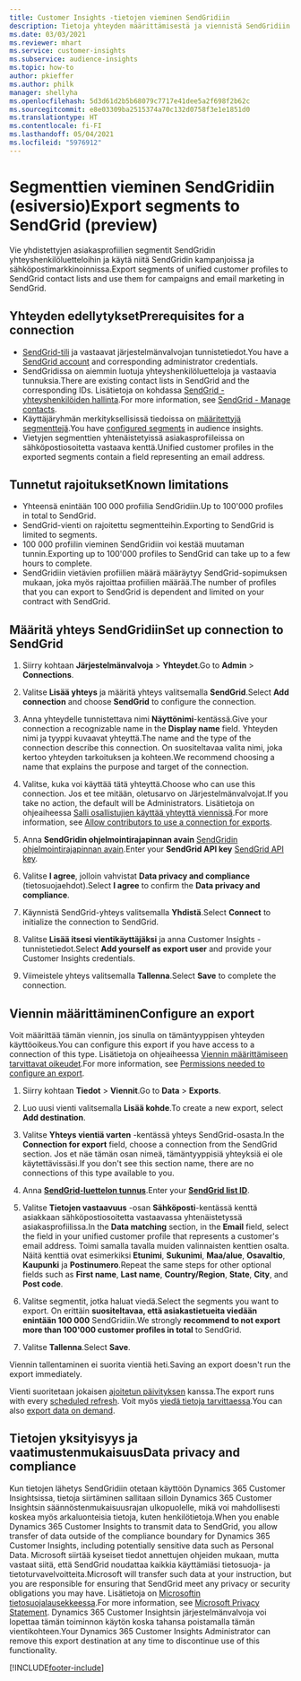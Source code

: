 ```yaml
---
title: Customer Insights -tietojen vieminen SendGridiin
description: Tietoja yhteyden määrittämisestä ja viennistä SendGridiin.
ms.date: 03/03/2021
ms.reviewer: mhart
ms.service: customer-insights
ms.subservice: audience-insights
ms.topic: how-to
author: pkieffer
ms.author: philk
manager: shellyha
ms.openlocfilehash: 5d3d61d2b5b68079c7717e41dee5a2f698f2b62c
ms.sourcegitcommit: e8e03309ba2515374a70c132d0758f3e1e1851d0
ms.translationtype: HT
ms.contentlocale: fi-FI
ms.lasthandoff: 05/04/2021
ms.locfileid: "5976912"
---
```

# <a name="export-segments-to-sendgrid-preview"></a><span data-ttu-id="cbe75-103">Segmenttien vieminen SendGridiin (esiversio)</span><span class="sxs-lookup"><span data-stu-id="cbe75-103">Export segments to SendGrid (preview)</span></span>

<span data-ttu-id="cbe75-104">Vie yhdistettyjen asiakasprofiilien segmentit SendGridin yhteyshenkilöluetteloihin ja käytä niitä SendGridin kampanjoissa ja sähköpostimarkkinoinnissa.</span><span class="sxs-lookup"><span data-stu-id="cbe75-104">Export segments of unified customer profiles to SendGrid contact lists and use them for campaigns and email marketing in SendGrid.</span></span> 

## <a name="prerequisites-for-a-connection"></a><span data-ttu-id="cbe75-105">Yhteyden edellytykset</span><span class="sxs-lookup"><span data-stu-id="cbe75-105">Prerequisites for a connection</span></span>

-   <span data-ttu-id="cbe75-106">[SendGrid-tili](https://sendgrid.com/) ja vastaavat järjestelmänvalvojan tunnistetiedot.</span><span class="sxs-lookup"><span data-stu-id="cbe75-106">You have a [SendGrid account](https://sendgrid.com/) and corresponding administrator credentials.</span></span>
-   <span data-ttu-id="cbe75-107">SendGridissa on aiemmin luotuja yhteyshenkilöluetteloja ja vastaavia tunnuksia.</span><span class="sxs-lookup"><span data-stu-id="cbe75-107">There are existing contact lists in SendGrid and the corresponding IDs.</span></span> <span data-ttu-id="cbe75-108">Lisätietoja on kohdassa [SendGrid - yhteyshenkilöiden hallinta](https://sendgrid.com/docs/ui/managing-contacts/create-and-manage-contacts/#manage-contacts).</span><span class="sxs-lookup"><span data-stu-id="cbe75-108">For more information, see [SendGrid - Manage contacts](https://sendgrid.com/docs/ui/managing-contacts/create-and-manage-contacts/#manage-contacts).</span></span>
-   <span data-ttu-id="cbe75-109">Käyttäjäryhmän merkityksellisissä tiedoissa on [määritettyjä segmenttejä](segments.md).</span><span class="sxs-lookup"><span data-stu-id="cbe75-109">You have [configured segments](segments.md) in audience insights.</span></span>
-   <span data-ttu-id="cbe75-110">Vietyjen segmenttien yhtenäistetyissä asiakasprofiileissa on sähköpostiosoitetta vastaava kenttä.</span><span class="sxs-lookup"><span data-stu-id="cbe75-110">Unified customer profiles in the exported segments contain a field representing an email address.</span></span>

## <a name="known-limitations"></a><span data-ttu-id="cbe75-111">Tunnetut rajoitukset</span><span class="sxs-lookup"><span data-stu-id="cbe75-111">Known limitations</span></span>

- <span data-ttu-id="cbe75-112">Yhteensä enintään 100 000 profiilia SendGridiin.</span><span class="sxs-lookup"><span data-stu-id="cbe75-112">Up to 100'000 profiles in total to SendGrid.</span></span>
- <span data-ttu-id="cbe75-113">SendGrid-vienti on rajoitettu segmentteihin.</span><span class="sxs-lookup"><span data-stu-id="cbe75-113">Exporting to SendGrid is limited to segments.</span></span>
- <span data-ttu-id="cbe75-114">100 000 profiilin vieminen SendGridiin voi kestää muutaman tunnin.</span><span class="sxs-lookup"><span data-stu-id="cbe75-114">Exporting up to 100'000 profiles to SendGrid can take up to a few hours to complete.</span></span> 
- <span data-ttu-id="cbe75-115">SendGridiin vietävien profiilien määrä määräytyy SendGrid-sopimuksen mukaan, joka myös rajoittaa profiilien määrää.</span><span class="sxs-lookup"><span data-stu-id="cbe75-115">The number of profiles that you can export to SendGrid is dependent and limited on your contract with SendGrid.</span></span>

## <a name="set-up-connection-to-sendgrid"></a><span data-ttu-id="cbe75-116">Määritä yhteys SendGridiin</span><span class="sxs-lookup"><span data-stu-id="cbe75-116">Set up connection to SendGrid</span></span>

1. <span data-ttu-id="cbe75-117">Siirry kohtaan **Järjestelmänvalvoja** > **Yhteydet**.</span><span class="sxs-lookup"><span data-stu-id="cbe75-117">Go to **Admin** > **Connections**.</span></span>

1. <span data-ttu-id="cbe75-118">Valitse **Lisää yhteys** ja määritä yhteys valitsemalla **SendGrid**.</span><span class="sxs-lookup"><span data-stu-id="cbe75-118">Select **Add connection** and choose **SendGrid** to configure the connection.</span></span>

1. <span data-ttu-id="cbe75-119">Anna yhteydelle tunnistettava nimi **Näyttönimi**-kentässä.</span><span class="sxs-lookup"><span data-stu-id="cbe75-119">Give your connection a recognizable name in the **Display name** field.</span></span> <span data-ttu-id="cbe75-120">Yhteyden nimi ja tyyppi kuvaavat yhteyttä.</span><span class="sxs-lookup"><span data-stu-id="cbe75-120">The name and the type of the connection describe this connection.</span></span> <span data-ttu-id="cbe75-121">On suositeltavaa valita nimi, joka kertoo yhteyden tarkoituksen ja kohteen.</span><span class="sxs-lookup"><span data-stu-id="cbe75-121">We recommend choosing a name that explains the purpose and target of the connection.</span></span>

1. <span data-ttu-id="cbe75-122">Valitse, kuka voi käyttää tätä yhteyttä.</span><span class="sxs-lookup"><span data-stu-id="cbe75-122">Choose who can use this connection.</span></span> <span data-ttu-id="cbe75-123">Jos et tee mitään, oletusarvo on Järjestelmänvalvojat.</span><span class="sxs-lookup"><span data-stu-id="cbe75-123">If you take no action, the default will be Administrators.</span></span> <span data-ttu-id="cbe75-124">Lisätietoja on ohjeaiheessa [Salli osallistujien käyttää yhteyttä viennissä](connections.md#allow-contributors-to-use-a-connection-for-exports).</span><span class="sxs-lookup"><span data-stu-id="cbe75-124">For more information, see [Allow contributors to use a connection for exports](connections.md#allow-contributors-to-use-a-connection-for-exports).</span></span>

1. <span data-ttu-id="cbe75-125">Anna **SendGridin ohjelmointirajapinnan avain** [SendGridin ohjelmointirajapinnan avain](https://sendgrid.com/docs/ui/account-and-settings/api-keys/).</span><span class="sxs-lookup"><span data-stu-id="cbe75-125">Enter your **SendGrid API key** [SendGrid API key](https://sendgrid.com/docs/ui/account-and-settings/api-keys/).</span></span>

1. <span data-ttu-id="cbe75-126">Valitse **I agree**, jolloin vahvistat **Data privacy and compliance** (tietosuojaehdot).</span><span class="sxs-lookup"><span data-stu-id="cbe75-126">Select **I agree** to confirm the **Data privacy and compliance**.</span></span>

1. <span data-ttu-id="cbe75-127">Käynnistä SendGrid-yhteys valitsemalla **Yhdistä**.</span><span class="sxs-lookup"><span data-stu-id="cbe75-127">Select **Connect** to initialize the connection to SendGrid.</span></span>

1. <span data-ttu-id="cbe75-128">Valitse **Lisää itsesi vientikäyttäjäksi** ja anna Customer Insights -tunnistetiedot.</span><span class="sxs-lookup"><span data-stu-id="cbe75-128">Select **Add yourself as export user** and provide your Customer Insights credentials.</span></span>

1. <span data-ttu-id="cbe75-129">Viimeistele yhteys valitsemalla **Tallenna**.</span><span class="sxs-lookup"><span data-stu-id="cbe75-129">Select **Save** to complete the connection.</span></span>

## <a name="configure-an-export"></a><span data-ttu-id="cbe75-130">Viennin määrittäminen</span><span class="sxs-lookup"><span data-stu-id="cbe75-130">Configure an export</span></span>

<span data-ttu-id="cbe75-131">Voit määrittää tämän viennin, jos sinulla on tämäntyyppisen yhteyden käyttöoikeus.</span><span class="sxs-lookup"><span data-stu-id="cbe75-131">You can configure this export if you have access to a connection of this type.</span></span> <span data-ttu-id="cbe75-132">Lisätietoja on ohjeaiheessa [Viennin määrittämiseen tarvittavat oikeudet](export-destinations.md#set-up-a-new-export).</span><span class="sxs-lookup"><span data-stu-id="cbe75-132">For more information, see [Permissions needed to configure an export](export-destinations.md#set-up-a-new-export).</span></span>

1. <span data-ttu-id="cbe75-133">Siirry kohtaan **Tiedot** > **Viennit**.</span><span class="sxs-lookup"><span data-stu-id="cbe75-133">Go to **Data** > **Exports**.</span></span>

1. <span data-ttu-id="cbe75-134">Luo uusi vienti valitsemalla **Lisää kohde**.</span><span class="sxs-lookup"><span data-stu-id="cbe75-134">To create a new export, select **Add destination**.</span></span>

1. <span data-ttu-id="cbe75-135">Valitse **Yhteys vientiä varten** -kentässä yhteys SendGrid-osasta.</span><span class="sxs-lookup"><span data-stu-id="cbe75-135">In the **Connection for export** field, choose a connection from the SendGrid section.</span></span> <span data-ttu-id="cbe75-136">Jos et näe tämän osan nimeä, tämäntyyppisiä yhteyksiä ei ole käytettävissäsi.</span><span class="sxs-lookup"><span data-stu-id="cbe75-136">If you don't see this section name, there are no connections of this type available to you.</span></span>

1. <span data-ttu-id="cbe75-137">Anna **[SendGrid-luettelon tunnus](https://sendgrid.com/docs/ui/managing-contacts/create-and-manage-contacts/#manage-contacts)**.</span><span class="sxs-lookup"><span data-stu-id="cbe75-137">Enter your **[SendGrid list ID](https://sendgrid.com/docs/ui/managing-contacts/create-and-manage-contacts/#manage-contacts)**.</span></span>

1. <span data-ttu-id="cbe75-138">Valitse **Tietojen vastaavuus** -osan **Sähköposti**-kentässä kenttä asiakkaan sähköpostiosoitetta vastaavassa yhtenäistetyssä asiakasprofiilissa.</span><span class="sxs-lookup"><span data-stu-id="cbe75-138">In the **Data matching** section, in the **Email** field, select the field in your unified customer profile that represents a customer's email address.</span></span> <span data-ttu-id="cbe75-139">Toimi samalla tavalla muiden valinnaisten kenttien osalta. Näitä kenttiä ovat esimerkiksi **Etunimi**, **Sukunimi**, **Maa/alue**, **Osavaltio**, **Kaupunki** ja **Postinumero**.</span><span class="sxs-lookup"><span data-stu-id="cbe75-139">Repeat the same steps for other optional fields such as **First name**, **Last name**, **Country/Region**, **State**, **City**, and **Post code**.</span></span>

1. <span data-ttu-id="cbe75-140">Valitse segmentit, jotka haluat viedä.</span><span class="sxs-lookup"><span data-stu-id="cbe75-140">Select the segments you want to export.</span></span> <span data-ttu-id="cbe75-141">On erittäin **suositeltavaa, että asiakastietueita viedään enintään 100 000** SendGridiin.</span><span class="sxs-lookup"><span data-stu-id="cbe75-141">We strongly **recommend to not export more than 100'000 customer profiles in total** to SendGrid.</span></span> 

1. <span data-ttu-id="cbe75-142">Valitse **Tallenna**.</span><span class="sxs-lookup"><span data-stu-id="cbe75-142">Select **Save**.</span></span>

<span data-ttu-id="cbe75-143">Viennin tallentaminen ei suorita vientiä heti.</span><span class="sxs-lookup"><span data-stu-id="cbe75-143">Saving an export doesn't run the export immediately.</span></span>

<span data-ttu-id="cbe75-144">Vienti suoritetaan jokaisen [ajoitetun päivityksen](system.md#schedule-tab) kanssa.</span><span class="sxs-lookup"><span data-stu-id="cbe75-144">The export runs with every [scheduled refresh](system.md#schedule-tab).</span></span> <span data-ttu-id="cbe75-145">Voit myös [viedä tietoja tarvittaessa](export-destinations.md#run-exports-on-demand).</span><span class="sxs-lookup"><span data-stu-id="cbe75-145">You can also [export data on demand](export-destinations.md#run-exports-on-demand).</span></span> 

## <a name="data-privacy-and-compliance"></a><span data-ttu-id="cbe75-146">Tietojen yksityisyys ja vaatimustenmukaisuus</span><span class="sxs-lookup"><span data-stu-id="cbe75-146">Data privacy and compliance</span></span>

<span data-ttu-id="cbe75-147">Kun tietojen lähetys SendGridiin otetaan käyttöön Dynamics 365 Customer Insightsissa, tietoja siirtäminen sallitaan silloin Dynamics 365 Customer Insightsin säännöstenmukaisuusrajan ulkopuolelle, mikä voi mahdollisesti koskea myös arkaluonteisia tietoja, kuten henkilötietoja.</span><span class="sxs-lookup"><span data-stu-id="cbe75-147">When you enable Dynamics 365 Customer Insights to transmit data to SendGrid, you allow transfer of data outside of the compliance boundary for Dynamics 365 Customer Insights, including potentially sensitive data such as Personal Data.</span></span> <span data-ttu-id="cbe75-148">Microsoft siirtää kyseiset tiedot annettujen ohjeiden mukaan, mutta vastaat siitä, että SendGrid noudattaa kaikkia käyttämiäsi tietosuoja- ja tietoturvavelvoitteita.</span><span class="sxs-lookup"><span data-stu-id="cbe75-148">Microsoft will transfer such data at your instruction, but you are responsible for ensuring that SendGrid meet any privacy or security obligations you may have.</span></span> <span data-ttu-id="cbe75-149">Lisätietoja on [Microsoftin tietosuojalausekkeessa](https://go.microsoft.com/fwlink/?linkid=396732).</span><span class="sxs-lookup"><span data-stu-id="cbe75-149">For more information, see [Microsoft Privacy Statement](https://go.microsoft.com/fwlink/?linkid=396732).</span></span>
<span data-ttu-id="cbe75-150">Dynamics 365 Customer Insightsin järjestelmänvalvoja voi lopettaa tämän toiminnon käytön koska tahansa poistamalla tämän vientikohteen.</span><span class="sxs-lookup"><span data-stu-id="cbe75-150">Your Dynamics 365 Customer Insights Administrator can remove this export destination at any time to discontinue use of this functionality.</span></span>


[!INCLUDE[footer-include](../includes/footer-banner.md)]